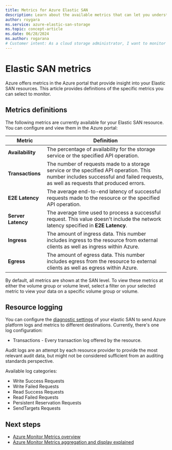 ```yaml
---
title: Metrics for Azure Elastic SAN
description: Learn about the available metrics that can let you understand how your Azure Elastic SAN is performing.
author: roygara
ms.service: azure-elastic-san-storage
ms.topic: concept-article
ms.date: 06/28/2024
ms.author: rogarana
# Customer intent: As a cloud storage administrator, I want to monitor the performance metrics of my Azure Elastic SAN, so that I can optimize its availability and manage resource usage effectively.
---
```


# Elastic SAN metrics

Azure offers metrics in the Azure portal that provide insight into your Elastic SAN resources. This article provides definitions of the specific metrics you can select to monitor. 

## Metrics definitions 
The following metrics are currently available for your Elastic SAN resource. You can configure and view them in the Azure portal: 

|Metric|Definition|
|---|---|
|**Availability**|The percentage of availability for the storage service or the specified API operation.|
|**Transactions**|The number of requests made to a storage service or the specified API operation. This number includes successful and failed requests, as well as requests that produced errors.|
|**E2E Latency**|The average end-to-end latency of successful requests made to the resource or the specified API operation.|
|**Server Latency**|The average time used to process a successful request. This value doesn't include the network latency specified in **E2E Latency**. |
|**Ingress**|The amount of ingress data. This number includes ingress to the resource from external clients as well as ingress within Azure. |
|**Egress**|The amount of egress data. This number includes egress from the resource to external clients as well as egress within Azure.  |

By default, all metrics are shown at the SAN level. To view these metrics at either the volume group or volume level, select a filter on your selected metric to view your data on a specific volume group or volume.

## Resource logging

You can configure the [diagnostic settings](/azure/azure-monitor/essentials/diagnostic-settings) of your elastic SAN to send Azure platform logs and metrics to different destinations. Currently, there's one log configuration:

- Transactions - Every transaction log offered by the resource.

Audit logs are an attempt by each resource provider to provide the most relevant audit data, but might not be considered sufficient from an auditing standards perspective.

Available log categories:

- Write Success Requests
- Write Failed Requests
- Read Success Requests
- Read Failed Requests
- Persistent Reservation Requests
- SendTargets Requests

## Next steps

- [Azure Monitor Metrics overview](/azure/azure-monitor/essentials/data-platform-metrics)
- [Azure Monitor Metrics aggregation and display explained](/azure/azure-monitor/essentials/metrics-aggregation-explained)
